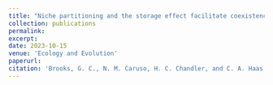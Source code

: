 ```yaml
---
title: "Niche partitioning and the storage effect facilitate coexistence in an amphibian community"
collection: publications
permalink: 
excerpt:
date: 2023-10-15
venue: 'Ecology and Evolution'
paperurl: 
citation: 'Brooks, G. C., N. M. Caruso, H. C. Chandler, and C. A. Haas. 2023. Niche partitioning and a storage effect facilitate coexistence in an amphibian community. <i>Ecology and Evolution</i> 13:e10629. https://doi.org/10.1002/ece3.10629'
---
```

